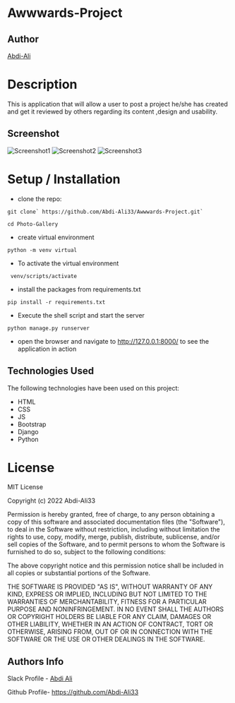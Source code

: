 # Awwwards-Project

## Author

[Abdi-Ali](https://github.com/Abdi-Ali33)

# Description
This is application that will allow a user to post a project he/she has created and get it reviewed by others regarding its content ,design and usability.
## Screenshot
![Screenshot1](./screenshots/)
![Screenshot2](./screenshots/)
![Screenshot3](./screenshots/)

# Setup / Installation
* clone the repo:

```shell
git clone` https://github.com/Abdi-Ali33/Awwwards-Project.git`
```

```
cd Photo-Gallery
```
* create virtual environment 

```shell
python -m venv virtual
```

* To activate the virtual environment
```shell
 venv/scripts/activate
```

* install the packages from requirements.txt
```shell
pip install -r requirements.txt 
```
* Execute the shell script and start the server
```shell
python manage.py runserver
```
* open the browser and navigate to http://127.0.0.1:8000/ to see the application in action

## Technologies Used
The following technologies have been used on this project:

* HTML
* CSS
* JS
* Bootstrap
* Django
* Python
<!-- 
## Live link
[Here is the link to the live site]() -->

# License

MIT License

Copyright (c) 2022 Abdi-Ali33

Permission is hereby granted, free of charge, to any person obtaining a copy
of this software and associated documentation files (the "Software"), to deal
in the Software without restriction, including without limitation the rights
to use, copy, modify, merge, publish, distribute, sublicense, and/or sell
copies of the Software, and to permit persons to whom the Software is
furnished to do so, subject to the following conditions:

The above copyright notice and this permission notice shall be included in all
copies or substantial portions of the Software.

THE SOFTWARE IS PROVIDED "AS IS", WITHOUT WARRANTY OF ANY KIND, EXPRESS OR
IMPLIED, INCLUDING BUT NOT LIMITED TO THE WARRANTIES OF MERCHANTABILITY,
FITNESS FOR A PARTICULAR PURPOSE AND NONINFRINGEMENT. IN NO EVENT SHALL THE
AUTHORS OR COPYRIGHT HOLDERS BE LIABLE FOR ANY CLAIM, DAMAGES OR OTHER
LIABILITY, WHETHER IN AN ACTION OF CONTRACT, TORT OR OTHERWISE, ARISING FROM,
OUT OF OR IN CONNECTION WITH THE SOFTWARE OR THE USE OR OTHER DEALINGS IN THE
SOFTWARE.

## Authors Info

Slack Profile - [Abdi Ali](https://app.slack.com/client/T0101L740P4/D032HD8S7CP)

Github Profile- https://github.com/Abdi-Ali33
